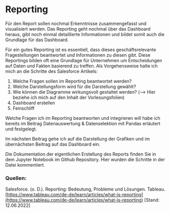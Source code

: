 # Reporting
Für den Report sollen nochmal Erkenntnisse zusammengefasst und visualisiert werden. Das Reporting geht nochmal über das Dashboard heraus, gibt noch einmal detaillierte Informationen und bildet somit auch die Grundlage für das Dashboard. 

Für ein gutes Reporting ist es essentiell, dass dieses geschäftsrelevante Fragestellungen beantwortet und Informationen zu diesen gibt. Diese Reportings bilden oft eine Grundlage für Unternehmen um Entscheidungen auf Daten und Fakten basierend zu treffen. Als Vorgehensweise halte ich mich an die Schritte des Salesforce Artikels:
1. Welche Fragen sollen im Reporting beantwortet werden?
2. Welche Darstellungsform wird für die Darstellung gewählt?
3. Wie können die Diagramme wirkungsvoll gestaltet werden? (--> Hier beziehe ich mich auf den Inhalt der Vorlesungsfolien)
4. Dashboard erstellen 
5. Feinschliff

Welche Fragen ich im Reporting beantworten und integrieren will habe ich bereits im Beitrag Datenauswertung & Datenselektion mit Pandas erläutert und festgelegt. 

Im nächsten Beitrag gehe ich auf die Darstellung der Grafiken und im übernächsten Beitrag auf das Dashboard ein. 

Die Dokumentation der eigentlichen Erstellung des Reports finden Sie in dem Jupyter Notebook im Github Repository. Hier wurden die Schritte in der Datei kommentiert. 

### Quellen:
Salesforce. (o. D.). Reporting: Bedeutung, Probleme und Lösungen. Tableau. [https://www.tableau.com/de-de/learn/articles/what-is-reporting](https://www.tableau.com/de-de/learn/articles/what-is-reporting) [Stand: 12.06.2022]
